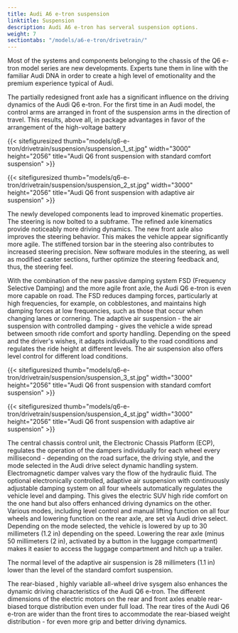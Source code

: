 ```yaml
---
title: Audi A6 e-tron suspension
linktitle: Suspension 
description: Audi A6 e-tron has serveral suspension options.
weight: 7
sectiontabs: "/models/a6-e-tron/drivetrain/"
---
```

<!-- markdownlint-disable MD033 -->


Most of the systems and components belonging to the chassis of the Q6 e-tron model series are new developments. Experts tune them in line with the familiar Audi DNA in order to create a high level of emotionality and the premium experience typical of Audi.

The partially redesigned front axle has a significant influence on the driving dynamics of the Audi Q6 e-tron. For the first time in an Audi model, the control arms are arranged in front of the suspension arms in the direction of travel. This results, above all, in package advantages in favor of the arrangement of the high-voltage battery

{{< sitefiguresized thumb="models/q6-e-tron/drivetrain/suspension/suspension_1_st.jpg" width="3000" height="2056" title="Audi Q6 front suspension with standard comfort suspension" >}}

{{< sitefiguresized thumb="models/q6-e-tron/drivetrain/suspension/suspension_2_st.jpg" width="3000" height="2056" title="Audi Q6 front suspension with adaptive air suspension" >}}

The newly developed components lead to improved kinematic properties. The steering is now bolted to a subframe. The refined axle kinematics provide noticeably more driving dynamics. The new front axle also improves the steering behavior. This makes the vehicle appear significantly more agile. The stiffened torsion bar in the steering also contributes to increased steering precision. New software modules in the steering, as well as modified caster sections, further optimize the steering feedback and, thus, the steering feel.

With the combination of the new passive damping system FSD (Frequency Selective Damping) and the more agile front axle, the Audi Q6 e-tron is even more capable on road. The FSD reduces damping forces, particularly at high frequencies, for example, on cobblestones, and maintains high damping forces at low frequencies, such as those that occur when changing lanes or cornering. The adaptive air suspension - the air suspension with controlled damping - gives the vehicle a wide spread between smooth ride comfort and sporty handling. Depending on the speed and the driver's wishes, it adapts individually to the road conditions and regulates the ride height at different levels. The air suspension also offers level control for different load conditions.

{{< sitefiguresized thumb="models/q6-e-tron/drivetrain/suspension/suspension_3_st.jpg" width="3000" height="2056" title="Audi Q6 front suspension with standard comfort suspension" >}}

{{< sitefiguresized thumb="models/q6-e-tron/drivetrain/suspension/suspension_4_st.jpg" width="3000" height="2056" title="Audi Q6 front suspension with adaptive air suspension" >}}

The central chassis control unit, the Electronic Chassis Platform (ECP), regulates the operation of the dampers individually for each wheel every millisecond - depending on the road surface, the driving style, and the mode selected in the Audi drive select dynamic handling system. Electromagnetic damper valves vary the flow of the hydraulic fluid. The optional electronically controlled, adaptive air suspension with continuously adjustable damping system on all four wheels automatically regulates the vehicle level and damping. This gives the electric SUV high ride comfort on the one hand but also offers enhanced driving dynamics on the other. Various modes, including level control and manual lifting function on all four wheels and lowering function on the rear axle, are set via Audi drive select. Depending on the mode selected, the vehicle is lowered by up to 30 millimeters (1.2 in) depending on the speed. Lowering the rear axle (minus 50 millimeters (2 in), activated by a button in the luggage compartment) makes it easier to access the luggage compartment and hitch up a trailer.

The normal level of the adaptive air suspension is 28 millimeters (1.1 in) lower than the level of the standard comfort suspension.

The rear-biased , highly variable all-wheel drive sysgem also enhances the dynamic driving characteristics of the Audi Q6 e-tron. The different dimensions of the electric motors on the rear and front axles enable rear-biased torque distribution even under full load. The rear tires of the Audi Q6 e-tron are wider than the front tires to accommodate the rear-biased weight distribution - for even more grip and better driving dynamics.